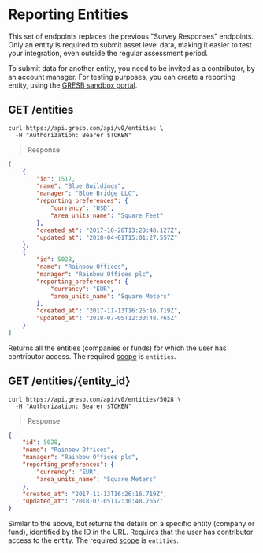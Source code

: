 # Reporting Entities

<aside class="warning">
  This set of endpoints replaces the previous "Survey Responses" endpoints. Only
  an entity is required to submit asset level data, making it easier to test
  your integration, even outside the regular assessment period.
</aside>

To submit data for another entity, you need to be invited as a contributor, by
an account manager. For testing purposes, you can create a reporting entity,
using the [GRESB sandbox portal](https://api-sandbox.gresb.com/).

## GET /entities

```shell
curl https://api.gresb.com/api/v0/entities \
  -H "Authorization: Bearer $TOKEN"
```

> Response

```json
[
    {
        "id": 1517,
        "name": "Blue Buildings",
        "manager": "Blue Bridge LLC",
        "reporting_preferences": {
            "currency": "USD",
            "area_units_name": "Square Feet"
        },
        "created_at": "2017-10-26T13:20:48.127Z",
        "updated_at": "2018-04-01T15:01:27.557Z"
    },
    {
        "id": 5028,
        "name": "Rainbow Offices",
        "manager": "Rainbow Offices plc",
        "reporting_preferences": {
            "currency": "EUR",
            "area_units_name": "Square Meters"
        },
        "created_at": "2017-11-13T16:26:16.719Z",
        "updated_at": "2018-07-05T12:30:48.765Z"
    }
]
```

Returns all the entities (companies or funds) for which the user has
contributor access. The required [scope](#api-authorization-oauth-scopes) is
`entities`.

## GET /entities/{entity_id}

```shell
curl https://api.gresb.com/api/v0/entities/5028 \
  -H "Authorization: Bearer $TOKEN"
```

> Response

```json
{
    "id": 5028,
    "name": "Rainbow Offices",
    "manager": "Rainbow Offices plc",
    "reporting_preferences": {
        "currency": "EUR",
        "area_units_name": "Square Meters"
    },
    "created_at": "2017-11-13T16:26:16.719Z",
    "updated_at": "2018-07-05T12:30:48.765Z"
}
```

Similar to the above, but returns the details on a specific entity (company or
fund), identified by the ID in the URL. Requires that the user has contributor
access to the entity. The required [scope](#api-authorization-oauth-scopes) is
`entities`.
